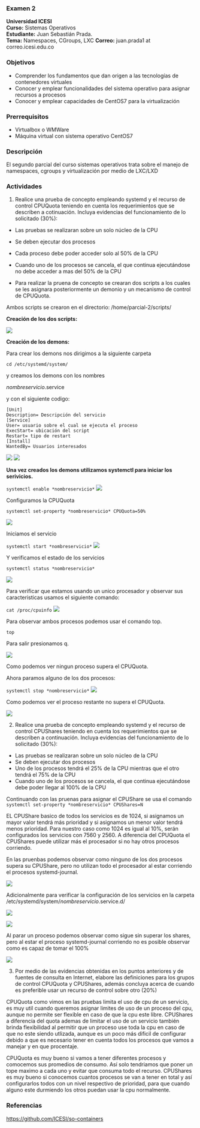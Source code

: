 ### Examen 2
**Universidad ICESI**  
**Curso:** Sistemas Operativos  
**Estudiante:** Juan Sebastián Prada.  
**Tema:** Namespaces, CGroups, LXC
**Correo:** juan.prada1 at correo.icesi.edu.co

### Objetivos
* Comprender los fundamentos que dan origen a las tecnologías de contenedores virtuales
* Conocer y emplear funcionalidades del sistema operativo para asignar recursos a procesos
* Conocer y emplear capacidades de CentOS7 para la virtualización

### Prerrequisitos
* Virtualbox o WMWare
* Máquina virtual con sistema operativo CentOS7

### Descripción
El segundo parcial del curso sistemas operativos trata sobre el manejo de namespaces, cgroups y virtualización por medio de LXC/LXD

### Actividades
1. Realice una prueba de concepto empleando systemd y el recurso de control CPUQuota teniendo en cuenta los requerimientos que se describen a cotinuación. Incluya evidencias del funcionamiento de lo solicitado (30%):
 * Las pruebas se realizaran sobre un solo núcleo de la CPU
 * Se deben ejecutar dos procesos
 * Cada proceso debe poder acceder solo al 50% de la CPU
 * Cuando uno de los procesos se cancela, el que continua ejecutándose no debe acceder a mas del 50% de la CPU
 
* Para realizar la pruena de concepto se crearan dos scripts a los cuales se les asignara posteriormente un demonio y un mecanismo de control de CPUQuota.
 
 Ambos scripts se crearon en el directorio: /home/parcial-2/scripts/
 
 **Creación de los dos scripts:**
 
![][1]

**Creación de los demons:**


Para crear los demons nos dirigimos a la siguiente carpeta


``
cd /etc/systemd/system/
``

y creamos los demons con los nombres


*nombreservicio*.service


y con el siguiente codigo:

``
[Unit]                                                                                                                                 
Description= Descripción del servicio                                                                                                   
[Service]                                                                                                                               
User= usuario sobre el cual se ejecuta el proceso                                                                                       
ExecStart= ubicación del script                                                                                                         
Restart= tipo de restart                                                                                                               
[Install]                                                                                                                               
WantedBy= Usuarios interesados                                                                                                         
``

![][2]
![][3]

**Una vez creados los demons utilizamos systemctl para iniciar los serivicios.**

``
systemctl enable *nombreservicio*
``
![][4]


Configuramos la CPUQuota

``
systemctl set-property *nombreservicio* CPUQuota=50%
``

![][5]


Iniciamos el servicio

``
systemctl start *nombreservicio*
``
![][6]

Y verificamos el estado de los servicios

``
systemctl status *nombreservicio*
``

![][7]

Para verificar que estamos usando un unico procesador y observar sus caracteristicas
usamos el siguiente comando:

``
cat /proc/cpuinfo
``
![][8]


Para observar ambos procesos podemos usar el comando top.

``
top
``

Para salir presionamos q.

![][9]


Como podemos ver ningun proceso supera el CPUQuota.


Ahora paramos alguno de los dos procesos:

``
systemctl stop *nombreservicio*
``
![][10]

Como podemos ver el proceso restante no supera el CPUQuota.

![][11]
 
2.  Realice una prueba de concepto empleando systemd y el recurso de control CPUShares teniendo en cuenta los requerimientos que se describen a continuación. Incluya evidencias del funcionamiento de lo solicitado (30%):
 * Las pruebas se realizaran sobre un solo núcleo de la CPU
 * Se deben ejecutar dos procesos
 * Uno de los procesos tendrá el 25% de la CPU mientras que el otro tendrá el 75% de la CPU
 * Cuando uno de los procesos se cancela, el que continua ejecutándose debe poder llegar al 100% de la CPU
 
 Continuando con las pruenas para asignar el CPUShare se usa el comando
 ``
 systemctl set-property *nombreservicio* CPUShares=N
 ``
 
 EL CPUShare basico de todos los servicios es de 1024, si asignamos un mayor valor tendrá más prioridad y si asignamos un menor valor
 tendrá menos prioridad.
 Para nuestro caso como 1024 es igual al 10%, serán configurados los servicios con 7560 y 2560.
 A diferencia del CPUQuota el CPUShares puede utilizar más el procesador si no hay otros procesos corriendo.
 
 En las pruenbas podemos observar como ninguno de los dos procesos supera su CPUShare, pero no utilizan todo el procesador al estar corriendo el procesos systemd-journal.
 
 ![][12]
 
 Adicionalmente para verificar la configuración de los servicios en la carpeta /etc/systemd/system/*nombreservicio*.service.d/
 
 
 ![][13]
 
 
 ![][14]
 
 
 Al parar un proceso podemos observar como sigue sin superar los shares, pero al estar el proceso systemd-journal corriendo no es posible observar como es capaz de tomar el 100%
 
 ![][15]
 
 
3. Por medio de las evidencias obtenidas en los puntos anteriores y de fuentes de consulta en Internet, elabore las definiciones para los grupos de control CPUQuota y CPUShares, además concluya acerca de cuando es preferible usar un recurso de control sobre otro (20%)

CPUQuota como vimos en las pruebas limita el uso de cpu de un servicio, es muy util cuando queremos asignar limites de uso de un proceso del cpu, aunque no permite ser flexible en caso de que la cpu este libre.
CPUShares a diferencía del quota ademas de limitar el uso de un servicio también brinda flexibilidad al permitir que un proceso use toda la cpu en caso de que no este siendo utlizada, aunque es un poco más dificil de configurar debido a que es necesario tener en cuenta todos los procesos que vamos a manejar y en que procentaje.

CPUQuota es muy bueno si vamos a tener diferentes procesos y comocemos sus promedios de consumo. Así solo tendriamos que poner un tope maximo a cada uno y evitar que consuma todo el recurso.
CPUShares es muy bueno si conocemos cuantos procesos se van a tener en total y así configurarlos todos con un nivel respectivo de prioridad, para que cuando alguno este durmiendo los otros puedan usar la cpu normalmente.


### Referencias
https://github.com/ICESI/so-containers

[1]:Imagenes/Screenshot_1.png
[2]:Imagenes/Screenshot_2.png
[3]:Imagenes/Screenshot_3.png
[4]:Imagenes/Screenshot_4.png
[5]:Imagenes/Screenshot_5.png
[6]:Imagenes/Screenshot_6.png
[7]:Imagenes/Screenshot_7.png
[8]:Imagenes/Screenshot_8.png
[9]:Imagenes/Screenshot_9.png
[10]:Imagenes/Screenshot_10.png
[11]:Imagenes/Screenshot_11.png
[12]:Imagenes/Screenshot_12.png
[13]:Imagenes/Screenshot_13.png
[14]:Imagenes/Screenshot_14.png
[15]:Imagenes/Screenshot_15.png
